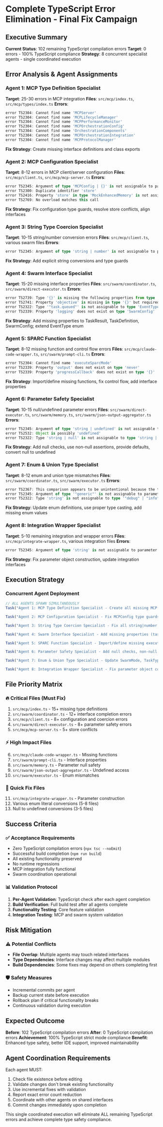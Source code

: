 # Complete TypeScript Error Elimination - Final Fix Campaign

## Executive Summary

**Current Status**: 102 remaining TypeScript compilation errors
**Target**: 0 errors - 100% TypeScript compliance
**Strategy**: 8 concurrent specialist agents - single coordinated execution

## Error Analysis & Agent Assignments

### Agent 1: MCP Type Definition Specialist
**Target**: 25-30 errors in MCP integration
**Files**: `src/mcp/index.ts`, `src/mcp/types/index.ts`
**Errors**:
```typescript
error TS2304: Cannot find name 'MCPServer'
error TS2304: Cannot find name 'MCPLifecycleManager' 
error TS2304: Cannot find name 'MCPPerformanceMonitor'
error TS2304: Cannot find name 'MCPOrchestrationConfig'
error TS2304: Cannot find name 'OrchestrationComponents'
error TS2304: Cannot find name 'MCPOrchestrationIntegration'
error TS2304: Cannot find name 'MCPProtocolManager'
```
**Fix Strategy**: Create missing interface definitions and class exports

### Agent 2: MCP Configuration Specialist  
**Target**: 8-12 errors in MCP client/server configuration
**Files**: `src/mcp/client.ts`, `src/mcp/mcp-server.ts`
**Errors**:
```typescript
error TS2345: Argument of type 'MCPConfig | {}' is not assignable to parameter of type 'MCPConfig'
error TS2300: Duplicate identifier 'store'
error TS2416: Property 'store' in type 'MockEnhancedMemory' is not assignable to the same property in base type 'EnhancedMemoryStore'
error TS2769: No overload matches this call
```
**Fix Strategy**: Fix configuration type guards, resolve store conflicts, align interfaces

### Agent 3: String Type Coercion Specialist
**Target**: 10-15 string/number conversion errors
**Files**: `src/mcp/client.ts`, various swarm files
**Errors**:
```typescript
error TS2345: Argument of type 'string | number' is not assignable to parameter of type 'string'
```
**Fix Strategy**: Add explicit string conversions and type guards

### Agent 4: Swarm Interface Specialist
**Target**: 15-20 missing interface properties
**Files**: `src/swarm/coordinator.ts`, `src/swarm/direct-executor.ts`
**Errors**:
```typescript
error TS2739: Type '{}' is missing the following properties from type 'TaskResult': taskId, agentId, success, timestamp
error TS2741: Property 'objective' is missing in type '{}' but required in type 'TaskDefinition'
error TS2322: Type '"task.queued"' is not assignable to type 'EventType'
error TS2339: Property 'logging' does not exist on type 'SwarmConfig'
```
**Fix Strategy**: Add missing properties to TaskResult, TaskDefinition, SwarmConfig; extend EventType enum

### Agent 5: SPARC Function Specialist
**Target**: 8-12 missing function and control flow errors
**Files**: `src/mcp/claude-code-wrapper.ts`, `src/swarm/prompt-cli.ts`
**Errors**:
```typescript
error TS2304: Cannot find name 'executeSparcMode'
error TS2339: Property 'output' does not exist on type 'never'
error TS2339: Property 'progressCallback' does not exist on type '{}'
```
**Fix Strategy**: Import/define missing functions, fix control flow, add interface properties

### Agent 6: Parameter Safety Specialist
**Target**: 10-15 null/undefined parameter errors
**Files**: `src/swarm/direct-executor.ts`, `src/swarm/memory.ts`, `src/swarm/json-output-aggregator.ts`
**Errors**:
```typescript
error TS2345: Argument of type 'string | undefined' is not assignable to parameter of type 'string'
error TS2532: Object is possibly 'undefined'
error TS2322: Type 'string | null' is not assignable to type 'string | undefined'
```
**Fix Strategy**: Add null checks, use non-null assertions, provide defaults, convert null to undefined

### Agent 7: Enum & Union Type Specialist
**Target**: 8-12 enum and union type mismatches
**Files**: `src/swarm/coordinator.ts`, `src/swarm/executor.ts`
**Errors**:
```typescript
error TS2367: This comparison appears to be unintentional because the types 'SwarmMode' and '"parallel"' have no overlap
error TS2345: Argument of type '"generic"' is not assignable to parameter of type 'TaskType'
error TS2322: Type 'string' is not assignable to type '"debug" | "info" | "warn" | "error"'
```
**Fix Strategy**: Update enum definitions, use proper type casting, add missing enum values

### Agent 8: Integration Wrapper Specialist
**Target**: 5-10 remaining integration and wrapper errors
**Files**: `src/mcp/integrate-wrapper.ts`, various integration files
**Errors**:
```typescript
error TS2345: Argument of type 'string' is not assignable to parameter of type '{...}'
```
**Fix Strategy**: Fix parameter object construction, update integration interfaces

## Execution Strategy

### Concurrent Agent Deployment
```typescript
// ALL AGENTS SPAWN SIMULTANEOUSLY
Task("Agent 1: MCP Type Definition Specialist - Create all missing MCP interfaces: MCPServer, MCPLifecycleManager, MCPPerformanceMonitor, MCPOrchestrationConfig, OrchestrationComponents, MCPOrchestrationIntegration, MCPProtocolManager in src/mcp/types/index.ts")

Task("Agent 2: MCP Configuration Specialist - Fix MCPConfig type guards, resolve duplicate store identifier conflicts, align MockEnhancedMemory with EnhancedMemoryStore interface in src/mcp/client.ts and src/mcp/mcp-server.ts")

Task("Agent 3: String Type Coercion Specialist - Fix all string|number to string conversion errors using String() conversion and type guards in src/mcp/client.ts and related files")

Task("Agent 4: Swarm Interface Specialist - Add missing properties (taskId, agentId, success, timestamp) to TaskResult objects, add objective property to TaskDefinition, extend EventType enum, add logging property to SwarmConfig in src/swarm/coordinator.ts and src/swarm/direct-executor.ts")

Task("Agent 5: SPARC Function Specialist - Import/define missing executeSparcMode function, fix control flow never type issues, add progressCallback to prompt copier interfaces in src/mcp/claude-code-wrapper.ts and src/swarm/prompt-cli.ts")

Task("Agent 6: Parameter Safety Specialist - Add null checks, non-null assertions, default values for all string|undefined parameter errors in src/swarm/direct-executor.ts, src/swarm/memory.ts, src/swarm/json-output-aggregator.ts")

Task("Agent 7: Enum & Union Type Specialist - Update SwarmMode, TaskType, LogLevel enum definitions, fix string literal comparisons, add proper type casting in src/swarm/coordinator.ts and src/swarm/executor.ts")

Task("Agent 8: Integration Wrapper Specialist - Fix parameter object construction for wrapper calls, update integration interface definitions in src/mcp/integrate-wrapper.ts and integration files")
```

## File Priority Matrix

### 🔥 Critical Files (Must Fix)
1. `src/mcp/index.ts` - 15+ missing type definitions
2. `src/swarm/coordinator.ts` - 12+ interface completion errors  
3. `src/mcp/client.ts` - 8+ configuration and coercion errors
4. `src/swarm/direct-executor.ts` - 8+ parameter safety errors
5. `src/mcp/mcp-server.ts` - 5+ store conflicts

### ⚡ High Impact Files
6. `src/mcp/claude-code-wrapper.ts` - Missing functions
7. `src/swarm/prompt-cli.ts` - Interface properties
8. `src/swarm/memory.ts` - Parameter null safety
9. `src/swarm/json-output-aggregator.ts` - Undefined access
10. `src/swarm/executor.ts` - Enum mismatches

### 🎯 Quick Fix Files
11. `src/mcp/integrate-wrapper.ts` - Parameter construction
12. Various enum literal conversions (5-8 files)
13. Null to undefined conversions (3-5 files)

## Success Criteria

### ✅ Acceptance Requirements
- Zero TypeScript compilation errors (`npx tsc --noEmit`)
- Successful build completion (`npm run build`)
- All existing functionality preserved
- No runtime regressions
- MCP integration fully functional
- Swarm coordination operational

### 📊 Validation Protocol
1. **Per-Agent Validation**: TypeScript check after each agent completion
2. **Build Verification**: Full build test after all agents complete
3. **Functionality Testing**: Core feature validation
4. **Integration Testing**: MCP and swarm system validation

## Risk Mitigation

### ⚠️ Potential Conflicts
- **File Overlap**: Multiple agents may touch related interfaces
- **Type Dependencies**: Interface changes may affect multiple modules
- **Build Dependencies**: Some fixes may depend on others completing first

### 🛡️ Safety Measures
- Incremental commits per agent
- Backup current state before execution
- Rollback plan if critical functionality breaks
- Continuous validation during execution

## Expected Outcome

**Before**: 102 TypeScript compilation errors
**After**: 0 TypeScript compilation errors
**Achievement**: 100% TypeScript strict mode compliance
**Benefit**: Enhanced type safety, better IDE support, improved maintainability

## Agent Coordination Requirements

Each agent MUST:
1. Check file existence before editing
2. Validate changes don't break existing functionality  
3. Use incremental fixes with validation
4. Report exact error count reduction
5. Coordinate with other agents on shared interfaces
6. Commit changes immediately upon completion

This single coordinated execution will eliminate ALL remaining TypeScript errors and achieve complete type safety compliance.